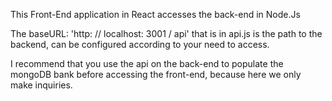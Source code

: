 This Front-End application in React accesses the back-end in Node.Js

The baseURL: 'http: // localhost: 3001 / api' that is in api.js is the path to the backend, can be configured according to your need to access.

I recommend that you use the api on the back-end to populate the mongoDB bank before accessing the front-end, because here we only make inquiries.
